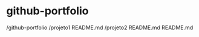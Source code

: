 # github-portfolio
/github-portfolio
    /projeto1
        README.md
    /projeto2
        README.md
    README.md

